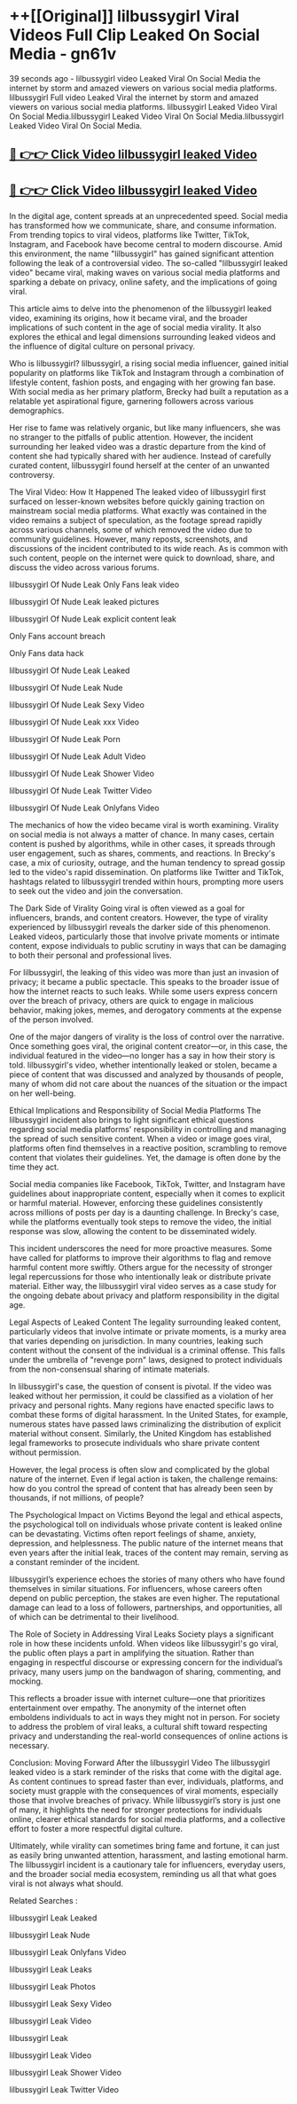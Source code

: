 # ++[[Original]] lilbussygirl Viral Videos Full Clip Leaked On Social Media - gn61v<br>

39 seconds ago - lilbussygirl video Leaked Viral On Social Media the internet by storm and amazed viewers on various social media platforms.
lilbussygirl Full video Leaked Viral the internet by storm and amazed viewers on various social media platforms. lilbussygirl Leaked Video Viral On Social Media.lilbussygirl Leaked Video Viral On Social Media.lilbussygirl Leaked Video Viral On Social Media.<br>


## [🔴 👉👉 Click Video lilbussygirl leaked Video ](https://onlyclips.site?title=lilbussygirl&ref=git)

## [🔴 👉👉 Click Video lilbussygirl leaked Video ](https://onlyclips.site?title=lilbussygirl&ref=git)

In the digital age, content spreads at an unprecedented speed. Social media has transformed how we communicate, share, and consume information. From trending topics to viral videos, platforms like Twitter, TikTok, Instagram, and Facebook have become central to modern discourse. Amid this environment, the name "lilbussygirl" has gained significant attention following the leak of a controversial video. The so-called "lilbussygirl leaked video" became viral, making waves on various social media platforms and sparking a debate on privacy, online safety, and the implications of going viral.

This article aims to delve into the phenomenon of the lilbussygirl leaked video, examining its origins, how it became viral, and the broader implications of such content in the age of social media virality. It also explores the ethical and legal dimensions surrounding leaked videos and the influence of digital culture on personal privacy.

Who is lilbussygirl?
lilbussygirl, a rising social media influencer, gained initial popularity on platforms like TikTok and Instagram through a combination of lifestyle content, fashion posts, and engaging with her growing fan base. With social media as her primary platform, Brecky had built a reputation as a relatable yet aspirational figure, garnering followers across various demographics.

Her rise to fame was relatively organic, but like many influencers, she was no stranger to the pitfalls of public attention. However, the incident surrounding her leaked video was a drastic departure from the kind of content she had typically shared with her audience. Instead of carefully curated content, lilbussygirl found herself at the center of an unwanted controversy.

The Viral Video: How It Happened
The leaked video of lilbussygirl first surfaced on lesser-known websites before quickly gaining traction on mainstream social media platforms. What exactly was contained in the video remains a subject of speculation, as the footage spread rapidly across various channels, some of which removed the video due to community guidelines. However, many reposts, screenshots, and discussions of the incident contributed to its wide reach. As is common with such content, people on the internet were quick to download, share, and discuss the video across various forums.

lilbussygirl Of Nude Leak Only Fans leak video

lilbussygirl Of Nude Leak leaked pictures

lilbussygirl Of Nude Leak explicit content leak

Only Fans account breach

Only Fans data hack

lilbussygirl Of Nude Leak Leaked

lilbussygirl Of Nude Leak Nude

lilbussygirl Of Nude Leak Sexy Video

lilbussygirl Of Nude Leak xxx Video

lilbussygirl Of Nude Leak Porn

lilbussygirl Of Nude Leak Adult Video

lilbussygirl Of Nude Leak Shower Video

lilbussygirl Of Nude Leak Twitter Video

lilbussygirl Of Nude Leak Onlyfans Video

The mechanics of how the video became viral is worth examining. Virality on social media is not always a matter of chance. In many cases, certain content is pushed by algorithms, while in other cases, it spreads through user engagement, such as shares, comments, and reactions. In Brecky's case, a mix of curiosity, outrage, and the human tendency to spread gossip led to the video's rapid dissemination. On platforms like Twitter and TikTok, hashtags related to lilbussygirl trended within hours, prompting more users to seek out the video and join the conversation.

The Dark Side of Virality
Going viral is often viewed as a goal for influencers, brands, and content creators. However, the type of virality experienced by lilbussygirl reveals the darker side of this phenomenon. Leaked videos, particularly those that involve private moments or intimate content, expose individuals to public scrutiny in ways that can be damaging to both their personal and professional lives.

For lilbussygirl, the leaking of this video was more than just an invasion of privacy; it became a public spectacle. This speaks to the broader issue of how the internet reacts to such leaks. While some users express concern over the breach of privacy, others are quick to engage in malicious behavior, making jokes, memes, and derogatory comments at the expense of the person involved.

One of the major dangers of virality is the loss of control over the narrative. Once something goes viral, the original content creator—or, in this case, the individual featured in the video—no longer has a say in how their story is told. lilbussygirl's video, whether intentionally leaked or stolen, became a piece of content that was discussed and analyzed by thousands of people, many of whom did not care about the nuances of the situation or the impact on her well-being.

Ethical Implications and Responsibility of Social Media Platforms
The lilbussygirl incident also brings to light significant ethical questions regarding social media platforms' responsibility in controlling and managing the spread of such sensitive content. When a video or image goes viral, platforms often find themselves in a reactive position, scrambling to remove content that violates their guidelines. Yet, the damage is often done by the time they act.

Social media companies like Facebook, TikTok, Twitter, and Instagram have guidelines about inappropriate content, especially when it comes to explicit or harmful material. However, enforcing these guidelines consistently across millions of posts per day is a daunting challenge. In Brecky's case, while the platforms eventually took steps to remove the video, the initial response was slow, allowing the content to be disseminated widely.

This incident underscores the need for more proactive measures. Some have called for platforms to improve their algorithms to flag and remove harmful content more swiftly. Others argue for the necessity of stronger legal repercussions for those who intentionally leak or distribute private material. Either way, the lilbussygirl viral video serves as a case study for the ongoing debate about privacy and platform responsibility in the digital age.

Legal Aspects of Leaked Content
The legality surrounding leaked content, particularly videos that involve intimate or private moments, is a murky area that varies depending on jurisdiction. In many countries, leaking such content without the consent of the individual is a criminal offense. This falls under the umbrella of "revenge porn" laws, designed to protect individuals from the non-consensual sharing of intimate materials.

In lilbussygirl's case, the question of consent is pivotal. If the video was leaked without her permission, it could be classified as a violation of her privacy and personal rights. Many regions have enacted specific laws to combat these forms of digital harassment. In the United States, for example, numerous states have passed laws criminalizing the distribution of explicit material without consent. Similarly, the United Kingdom has established legal frameworks to prosecute individuals who share private content without permission.

However, the legal process is often slow and complicated by the global nature of the internet. Even if legal action is taken, the challenge remains: how do you control the spread of content that has already been seen by thousands, if not millions, of people?

The Psychological Impact on Victims
Beyond the legal and ethical aspects, the psychological toll on individuals whose private content is leaked online can be devastating. Victims often report feelings of shame, anxiety, depression, and helplessness. The public nature of the internet means that even years after the initial leak, traces of the content may remain, serving as a constant reminder of the incident.

lilbussygirl’s experience echoes the stories of many others who have found themselves in similar situations. For influencers, whose careers often depend on public perception, the stakes are even higher. The reputational damage can lead to a loss of followers, partnerships, and opportunities, all of which can be detrimental to their livelihood.

The Role of Society in Addressing Viral Leaks
Society plays a significant role in how these incidents unfold. When videos like lilbussygirl's go viral, the public often plays a part in amplifying the situation. Rather than engaging in respectful discourse or expressing concern for the individual’s privacy, many users jump on the bandwagon of sharing, commenting, and mocking.

This reflects a broader issue with internet culture—one that prioritizes entertainment over empathy. The anonymity of the internet often emboldens individuals to act in ways they might not in person. For society to address the problem of viral leaks, a cultural shift toward respecting privacy and understanding the real-world consequences of online actions is necessary.

Conclusion: Moving Forward After the lilbussygirl Video
The lilbussygirl leaked video is a stark reminder of the risks that come with the digital age. As content continues to spread faster than ever, individuals, platforms, and society must grapple with the consequences of viral moments, especially those that involve breaches of privacy. While lilbussygirl’s story is just one of many, it highlights the need for stronger protections for individuals online, clearer ethical standards for social media platforms, and a collective effort to foster a more respectful digital culture.

Ultimately, while virality can sometimes bring fame and fortune, it can just as easily bring unwanted attention, harassment, and lasting emotional harm. The lilbussygirl incident is a cautionary tale for influencers, everyday users, and the broader social media ecosystem, reminding us all that what goes viral is not always what should.

Related Searches :

lilbussygirl Leak Leaked

lilbussygirl Leak Nude

lilbussygirl Leak Onlyfans Video

lilbussygirl Leak Leaks

lilbussygirl Leak Photos

lilbussygirl Leak Sexy Video

lilbussygirl Leak Video

lilbussygirl Leak

lilbussygirl Leak Video

lilbussygirl Leak Shower Video

lilbussygirl Leak Twitter Video

